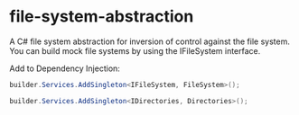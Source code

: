 # file-system-abstraction

A C# file system abstraction for inversion of control against the file system.  You can build mock file systems by using the IFileSystem interface.


Add to Dependency Injection:

```csharp
builder.Services.AddSingleton<IFileSystem, FileSystem>();

builder.Services.AddSingleton<IDirectories, Directories>();
```